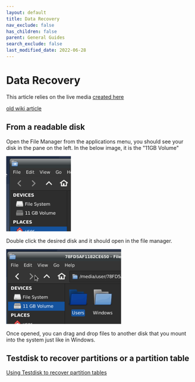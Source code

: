 ```yaml
---
layout: default
title: Data Recovery
nav_exclude: false
has_children: false
parent: General Guides
search_exclude: false
last_modified_date: 2022-06-28
---
```


# Data Recovery

This article relies on the live media [created here](/docs/live-sessions/linux-live-session)

[old wiki article](https://www.reddit.com/r/techsupport/wiki/livelinuxsession#wiki_recover_data_from_your_storage_drives)

## From a readable disk
Open the File Manager from the applications menu, you should see your disk in the pane on the left. In the below image, it is the "11GB Volume"

![image1](/assets/data-recovery/dr0.png)

Double click the desired disk and it should open in the file manager.

![image2](/assets/data-recovery/dr1.png)

Once opened, you can drag and drop files to another disk that you mount into the system just like in Windows.

## Testdisk to recover partitions or a partition table
[Using Testdisk to recover partition tables](https://www.howtoforge.com/data_recovery_with_testdisk)
